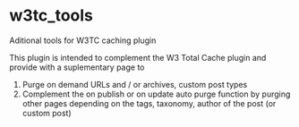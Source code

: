 # w3tc_tools
Aditional tools for W3TC caching plugin

This plugin is intended to complement the W3 Total Cache plugin and provide with a suplementary page to
1. Purge on demand URLs and / or archives, custom post types
2. Complement the on publish or on update auto purge function by purging other pages depending on the tags, taxonomy, author of the post (or custom post)
